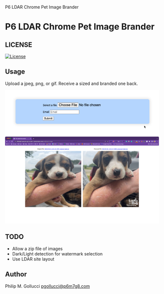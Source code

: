 P6 LDAR Chrome Pet Image Brander

# P6 LDAR Chrome Pet Image Brander

## LICENSE

[![License](https://img.shields.io/badge/License-Apache%202.0-yellowgreen.svg)](https://opensource.org/licenses/Apache-2.0)

## Usage

Upload a jpeg, png, or gif. Receive a sized and branded one back.

![./assets/form.png](./assets/form.png)
![./assets/result.png](./assets/result.png)

## TODO

- Allow a zip file of images
- Dark/Light detection for watermark selection
- Use LDAR site layout

## Author

Philip M. Gollucci <pgollucci@p6m7g8.com>
